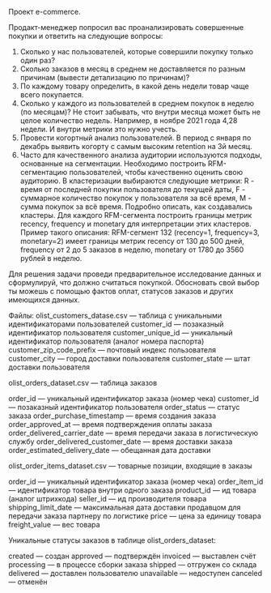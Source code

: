 Проект e-commerce.

Продакт-менеджер попросил вас проанализировать совершенные покупки и ответить на следующие вопросы:

1. Сколько у нас пользователей, которые совершили покупку только один раз?
2. Сколько заказов в месяц в среднем не доставляется по разным причинам (вывести детализацию по причинам)?
3. По каждому товару определить, в какой день недели товар чаще всего покупается.
4. Сколько у каждого из пользователей в среднем покупок в неделю (по месяцам)? Не стоит забывать, что внутри месяца может быть не целое количество недель. Например, в ноябре 2021 года 4,28 недели. И внутри метрики это нужно учесть.
5. Провести когортный анализ пользователей. В период с января по декабрь выявить когорту с самым высоким retention на 3й месяц.
6. Часто для качественного анализа аудитории используются подходы, основанные на сегментации. Необходимо построить RFM-сегментацию пользователей, чтобы качественно оценить свою аудиторию. В кластеризации выбираются следующие метрики: R - время от последней покупки пользователя до текущей даты, F - суммарное количество покупок у пользователя за всё время, M - сумма покупок за всё время. Подробно описать, как создавались кластеры. Для каждого RFM-сегмента построить границы метрик recency, frequency и monetary для интерпретации этих кластеров. Пример такого описания: RFM-сегмент 132 (recency=1, frequency=3, monetary=2) имеет границы метрик recency от 130 до 500 дней, frequency от 2 до 5 заказов в неделю, monetary от 1780 до 3560 рублей в неделю.

Для решения задачи проведи предварительное исследование данных и сформулируй, что должно считаться покупкой. Обосновать свой выбор ты можешь с помощью фактов оплат, статусов заказов и других имеющихся данных.

Файлы:
olist_customers_datase.csv — таблица с уникальными идентификаторами пользователей
customer_id — позаказный идентификатор пользователя
customer_unique_id —  уникальный идентификатор пользователя  (аналог номера паспорта)
customer_zip_code_prefix —  почтовый индекс пользователя
customer_city —  город доставки пользователя
customer_state —  штат доставки пользователя

olist_orders_dataset.csv —  таблица заказов

order_id —  уникальный идентификатор заказа (номер чека)
customer_id —  позаказный идентификатор пользователя
order_status —  статус заказа
order_purchase_timestamp —  время создания заказа
order_approved_at —  время подтверждения оплаты заказа
order_delivered_carrier_date —  время передачи заказа в логистическую службу
order_delivered_customer_date —  время доставки заказа
order_estimated_delivery_date —  обещанная дата доставки

olist_order_items_dataset.csv —  товарные позиции, входящие в заказы

order_id —  уникальный идентификатор заказа (номер чека)
order_item_id —  идентификатор товара внутри одного заказа
product_id —  ид товара (аналог штрихкода)
seller_id — ид производителя товара
shipping_limit_date —  максимальная дата доставки продавцом для передачи заказа партнеру по логистике
price —  цена за единицу товара
freight_value —  вес товара

Уникальные статусы заказов в таблице olist_orders_dataset:

created —  создан
approved —  подтверждён
invoiced —  выставлен счёт
processing —  в процессе сборки заказа
shipped —  отгружен со склада
delivered —  доставлен пользователю
unavailable —  недоступен
canceled —  отменён

